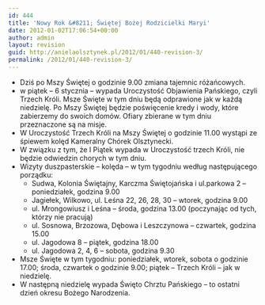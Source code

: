 ```yaml
---
id: 444
title: 'Nowy Rok &#8211; Świętej Bożej Rodzicielki Maryi'
date: 2012-01-02T17:06:54+00:00
author: admin
layout: revision
guid: http://anielaolsztynek.pl/2012/01/440-revision-3/
permalink: /2012/01/440-revision-3/
---
```

  * Dziś po Mszy Świętej o godzinie 9.00 zmiana tajemnic różańcowych.
  * w piątek &#8211; 6 stycznia &#8211; wypada Uroczystość Objawienia Pańskiego, czyli Trzech Króli. Msze Święte w tym dniu będą odprawione jak w każdą niedzielę. Po Mszy Świętej będzie poświęcenie kredy i wody, które zabierzemy do swoich domów. Ofiary zbierane w tym dniu przeznaczone są na misje.
  * W Uroczystość Trzech Króli na Mszy Świętej o godzinie 11.00 wystąpi ze śpiewem kolęd Kameralny Chórek Olsztynecki.
  * W związku z tym, że I Piątek wypada w Uroczystość trzech Króli, nie będzie odwiedzin chorych w tym dniu.
  * Wizyty duszpasterskie &#8211; kolęda &#8211; w tym tygodniu według następującego porządku: 
      * Sudwa, Kolonia Świętajny, Karczma Świętojańska i ul.parkowa 2 &#8211; poniedziałek, godzina 9.00
      * Jagiełek, Wilkowo, ul. Leśna 22, 26, 28, 30 &#8211; wtorek, godzina 9.00
      * ul. Mrongowiusz i Leśna &#8211; środa, godzina 13.00 (poczynając od tych, którzy nie pracują)
      * ul. Sosnowa, Brzozowa, Dębowa i Leszczynowa &#8211; czwartek, godzina 15.00
      * ul. Jagodowa 8 &#8211; piątek, godzina 18.00
      * ul. Jagodowa 2, 4, 6 &#8211; sobota, godzina 9.30
  * Msze Święte w tym tygodniu: poniedziałek, wtorek, sobota o godzinie 17.00; środa, czwartek o godzinie 9.00; piątek &#8211; Trzech Króli &#8211; jak w niedzielę.
  * W następną niedzielę wypada Święto Chrztu Pańskiego &#8211; to ostatni dzień okresu Bożego Narodzenia.